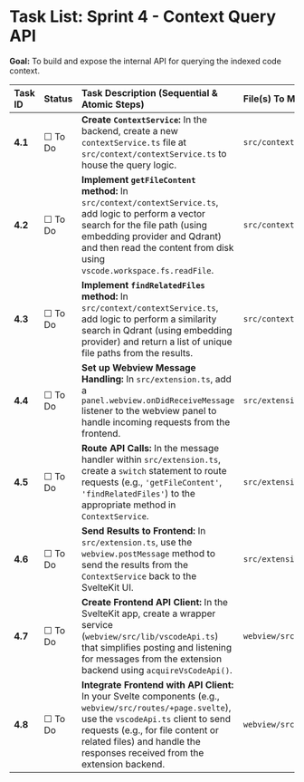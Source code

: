 # Task List: Sprint 4 - Context Query API

**Goal:** To build and expose the internal API for querying the indexed code context.

| Task ID | Status | Task Description (Sequential & Atomic Steps) | File(s) To Modify |
| :--- | :--- | :--- | :--- |
| **4.1** | ☐ To Do | **Create `ContextService`:** In the backend, create a new `contextService.ts` file at `src/context/contextService.ts` to house the query logic. | `src/context/contextService.ts` |
| **4.2** | ☐ To Do | **Implement `getFileContent` method:** In `src/context/contextService.ts`, add logic to perform a vector search for the file path (using embedding provider and Qdrant) and then read the content from disk using `vscode.workspace.fs.readFile`. | `src/context/contextService.ts` |
| **4.3** | ☐ To Do | **Implement `findRelatedFiles` method:** In `src/context/contextService.ts`, add logic to perform a similarity search in Qdrant (using embedding provider) and return a list of unique file paths from the results. | `src/context/contextService.ts` |
| **4.4** | ☐ To Do | **Set up Webview Message Handling:** In `src/extension.ts`, add a `panel.webview.onDidReceiveMessage` listener to the webview panel to handle incoming requests from the frontend. | `src/extension.ts` |
| **4.5** | ☐ To Do | **Route API Calls:** In the message handler within `src/extension.ts`, create a `switch` statement to route requests (e.g., `'getFileContent'`, `'findRelatedFiles'`) to the appropriate method in `ContextService`. | `src/extension.ts` |
| **4.6** | ☐ To Do | **Send Results to Frontend:** In `src/extension.ts`, use the `webview.postMessage` method to send the results from the `ContextService` back to the SvelteKit UI. | `src/extension.ts` |
| **4.7** | ☐ To Do | **Create Frontend API Client:** In the SvelteKit app, create a wrapper service (`webview/src/lib/vscodeApi.ts`) that simplifies posting and listening for messages from the extension backend using `acquireVsCodeApi()`. | `webview/src/lib/vscodeApi.ts` |
| **4.8** | ☐ To Do | **Integrate Frontend with API Client:** In your Svelte components (e.g., `webview/src/routes/+page.svelte`), use the `vscodeApi.ts` client to send requests (e.g., for file content or related files) and handle the responses received from the extension backend. | `webview/src/routes/+page.svelte` |
